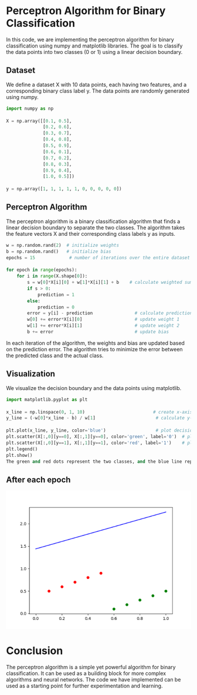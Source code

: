 # Perceptron Algorithm for Binary Classification

In this code, we are implementing the perceptron algorithm for binary classification using numpy and matplotlib libraries. The goal is to classify the data points into two classes (0 or 1) using a linear decision boundary.

## Dataset
We define a dataset X with 10 data points, each having two features, and a corresponding binary class label y. The data points are randomly generated using numpy.

```python 
import numpy as np

X = np.array([[0.1, 0.5],
              [0.2, 0.6],
              [0.3, 0.7],
              [0.4, 0.8],
              [0.5, 0.9],
              [0.6, 0.1],
              [0.7, 0.2],
              [0.8, 0.3],
              [0.9, 0.4],
              [1.0, 0.5]])

y = np.array([1, 1, 1, 1, 1, 0, 0, 0, 0, 0])
```

## Perceptron Algorithm
The perceptron algorithm is a binary classification algorithm that finds a linear decision boundary to separate the two classes. The algorithm takes the feature vectors X and their corresponding class labels y as inputs.

```python 
w = np.random.rand(2)  # initialize weights
b = np.random.rand()   # initialize bias
epochs = 15             # number of iterations over the entire dataset

for epoch in range(epochs):
    for i in range(X.shape[0]):
        s = w[0]*X[i][0] + w[1]*X[i][1] + b    # calculate weighted sum
        if s > 0:
            prediction = 1
        else:
            prediction = 0
        error = y[i] - prediction                # calculate prediction error
        w[0] += error*X[i][0]                    # update weight 1
        w[1] += error*X[i][1]                    # update weight 2
        b += error                               # update bias
```
In each iteration of the algorithm, the weights and bias are updated based on the prediction error. The algorithm tries to minimize the error between the predicted class and the actual class.

## Visualization
We visualize the decision boundary and the data points using matplotlib.


```python 
import matplotlib.pyplot as plt

x_line = np.linspace(0, 1, 10)                          # create x-axis values
y_line = (-w[0]*x_line - b) / w[1]                       # calculate y-axis values

plt.plot(x_line, y_line, color='blue')                   # plot decision boundary
plt.scatter(X[:,0][y==0], X[:,1][y==0], color='green', label='0')  # plot data points for class 0
plt.scatter(X[:,0][y==1], X[:,1][y==1], color='red', label='1')    # plot data points for class 1
plt.legend()
plt.show()
The green and red dots represent the two classes, and the blue line represents the decision boundary separating them.
```
## After each epoch

<div style="overflow: hidden;white-space: nowrap;">
  <img src="/results/result_0-ep.png" alt="Image 1" style="height=300;weight=300;>
  <img src="/results/result_1-ep.png" alt="Image 2">
  <img src="/results/result_2-ep.png" alt="Image 3">
  <img src="/results/result_3-ep.png" alt="Image 3">
  <img src="/results/result_4-ep.png" alt="Image 3">
</div>

# Conclusion
The perceptron algorithm is a simple yet powerful algorithm for binary classification. It can be used as a building block for more complex algorithms and neural networks. The code we have implemented can be used as a starting point for further experimentation and learning.
